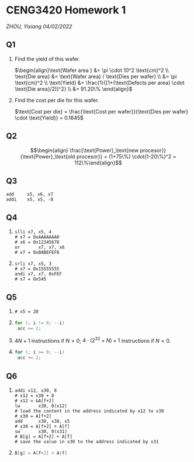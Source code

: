 # CENG3420 Homework 1

*ZHOU, Yixiang*
*04/02/2022*

## Q1

1. Find the yield of this wafer.

   $\begin{align}\text{Wafer area } &= \pi \cdot 10^2 \text{cm}^2 \\ \text{Die area} &= \text{Wafer area} / \text{Dies per wafer} \\ &= \pi \text{cm}^2 \\ \text{Yield} &= \frac{1}{[1+(\text{Defects per area} \cdot \text{Die area}/2)]^2} \\ &= 91.20\% \end{align}$

2. Find the cost per die for this wafer.

   $\text{Cost per die} = \frac{\text{Cost per wafer}}{\text{Dies per wafer} \cdot \text{Yield}} = 0.1645$

## Q2

$$\begin{align} \frac{\text{Power}_\text{new procesor}}{\text{Power}_\text{old procesor}} = (1+75\%) \cdot(1-20\%)^2 =  112\%\end{align}$$

## Q3

```assembly
add		x5, x6, x7
addi	x5, x5, -8
```

## Q4

1. ```assembly
   slli	x7, x5, 4
   # x7 = 0xAAAAAAA0
   # x6 = 0x12345678
   or		x7, x7, x6
   # x7 = 0xBABEFEF8
   ```

2. ```assembly
   srli	x7, x5, 3
   # x7 = 0x15555555
   andi	x7, x7, 0xFEF
   # x7 = 0x545

## Q5

1. ```assembly
   # x5 = 20
   ```

2. ```c
   for (; i != 0; --i)
   	acc += 2;
   ```

3. $4N + 1$ instructions if $N > 0$; $4\cdot(2^{32}+N)+1$ instructions if $N < 0$.

4. ```c
   for (; i >= 0; --i)
   	acc += 2;
   ```

## Q6

1. ```assembly
   addi	x12, x30, 8
   # x12 = x30 + 8
   # x12 = &A[f+2]
   lw		x30, 0(x12)
   # load the content in the address indicated by x12 to x30
   # x30 = A[f+2]
   add		x30, x30, x5
   # x30 = A[f+2] + A[f]
   sw`		x30, 0(x31)
   # B[g] = A[f+2] + A[f]
   # save the value in x30 to the address indicated by x31
   ```

2. ```c
   B[g] = A[f+2] + A[f]
   ```
